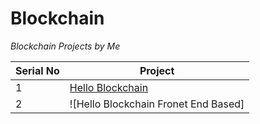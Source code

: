 # Blockchain
*Blockchain Projects by Me*

Serial No | Project
------------ | -------------
1 | [Hello Blockchain](Hello%20Blockchain)
2 | ![Hello Blockchain Fronet End Based]
